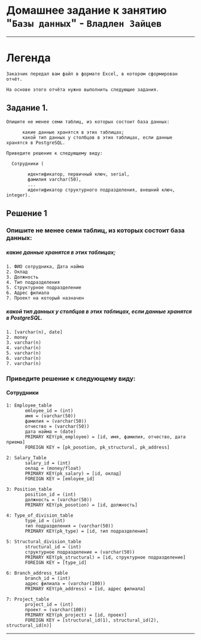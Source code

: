 # Домашнее задание к занятию "`Базы данных`" - `Владлен Зайцев`


---

# Легенда

	Заказчик передал вам файл в формате Excel, в котором сформирован отчёт.

	На основе этого отчёта нужно выполнить следующие задания.


## Задание 1.

	Опишите не менее семи таблиц, из которых состоит база данных:

    	  какие данные хранятся в этих таблицах;
    	  какой тип данных у столбцов в этих таблицах, если данные хранятся в PostgreSQL.

	Приведите решение к следующему виду:

	  Сотрудники (

    	    идентификатор, первичный ключ, serial,
            фамилия varchar(50),
            ...
            идентификатор структурного подразделения, внешний ключ, integer).
 
## Решение 1

### Опишите не менее семи таблиц, из которых состоит база данных:

##### какие данные хранятся в этих таблицах;

	1. ФИО сотрудника, Дата найма
	2. Оклад
	3. Должность
	4. Тип подразделения 
	5. Структурное подразделение
	6. Адрес филиала
	7. Проект на который назначен

##### какой тип данных у столбцов в этих таблицах, если данные хранятся в PostgreSQL.

	1. [varchar(n), date]
	2. money
	3. varchar(n)
	4. varchar(n)
	5. varchar(n)
	6. varchar(n)
	7. varchar(n)

### Приведите решение к следующему виду:

#### Сотрудники

	1: Employee_table
           emloyee_id = (int)
           имя = (varchar(50))
           фамилия = (varchar(50))
           отчество = (varchar(50))
           дата найма = (date)
           PRIMARY KEY(pk_employee) = [id, имя, фамилия, отчество, дата приема]
           FOREIGN KEY = [pk_posotion, pk_structural, pk_address]  

	2: Salary_Table
           salary_id = (int)
           оклад = (money/float)
           PRIMARY KEY(pk_salary) = [id, оклад]
           FOREIGN KEY = [emloyee_id]

	3: Position_table
           position_id = (int)
           должность = (varchar(50))
           PRIMARY KEY(pk_posotion) = [id, должность]

	4: Type_of_division_table
           type_id = (int)
           тип подразделения = (varchar(50))
           PRIMARY KEY(pk_type) = [id, тип подразделения]

	5: Structural_division_table
           structural_id = (int)
           структурное подразделение = (varchar(50))
           PRIMARY KEY(pk_structural) = [id, структурное подразделение]
           FOREIGN KEY = [type_id]

	6: Branch_address_table
           branch_id = (int)
           адрес филиала = (varchar(100))
           PRIMARY KEY(pk_address) = [id, адрес филиала]

	7: Project_table
           project_id = (int)
           проект = (varchar(100))
           PRIMARY KEY(pk_project) = [id, проект]
           FOREIGN KEY = [structural_id(1), structural_id(2), structural_id(n)]


---
